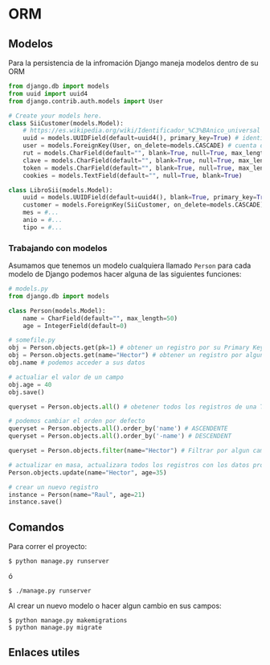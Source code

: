 # ORM
## Modelos
Para la persistencia de la infromación Django maneja modelos dentro de su ORM
```py
from django.db import models
from uuid import uuid4
from django.contrib.auth.models import User

# Create your models here.
class SiiCustomer(models.Model):
    # https://es.wikipedia.org/wiki/Identificador_%C3%BAnico_universal
    uuid = models.UUIDField(default=uuid4(), primary_key=True) # identificador único
    user = models.ForeignKey(User, on_delete=models.CASCADE) # cuenta de usuario
    rut = models.CharField(default="", blank=True, null=True, max_length=20) # clave
    clave = models.CharField(default="", blank=True, null=True, max_length=50)
    token = models.CharField(default="", blank=True, null=True, max_length=50)
    cookies = models.TextField(default="", null=True, blank=True)

class LibroSii(models.Model):
    uuid = models.UUIDField(default=uuid4(), blank=True, primary_key=True) # identificador único
    customer = models.ForeignKey(SiiCustomer, on_delete=models.CASCADE)
    mes = #...
    anio = #...
    tipo = #...
```

### Trabajando con modelos

Asumamos que tenemos un modelo cualquiera llamado `Person` para cada modelo de Django podemos hacer alguna de las siguientes funciones:

```py
# models.py
from django.db import models

class Person(models.Model):
    name = CharField(default="", max_length=50)
    age = IntegerField(default=0)

# somefile.py
obj = Person.objects.get(pk=1) # obtener un registro por su Primary Key
obj = Person.objects.get(name="Hector") # obtener un registro por algun campo especifico
obj.name # podemos acceder a sus datos

# actualiar el valor de un campo
obj.age = 40 
obj.save()

queryset = Person.objects.all() # obetener todos los registros de una Tabla/Modelo

# podemos cambiar el orden por defecto
queryset = Person.objects.all().order_by('name') # ASCENDENTE
queryset = Person.objects.all().order_by('-name') # DESCENDENT

queryset = Person.objects.filter(name="Hector") # Filtrar por algun campo esto devuelve una lista

# actualizar en masa, actualizara todos los registros con los datos proporcionados
Person.objects.update(name="Hector", age=35) 

# crear un nuevo registro
instance = Person(name="Raul", age=21)
instance.save()

```

## Comandos

Para correr el proyecto:

    $ python manage.py runserver
ó

    $ ./manage.py runserver

Al crear un nuevo modelo o hacer algun cambio en sus campos:

    $ python manage.py makemigrations
    $ python manage.py migrate

## Enlaces utiles
